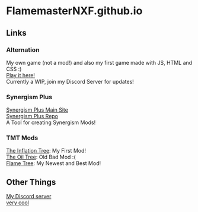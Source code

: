 # FlamemasterNXF.github.io
## Links
### Alternation 
My own game (not a mod!) and also my first game made with JS, HTML and CSS :) <br>
[Play it here!](https://flamemasternxf.github.io/Alternation/) <br>
Currently a WIP, join my Discord Server for updates! 
### Synergism Plus
[Synergism Plus Main Site](https://flamemasternxf.github.io/Synergism-Plus/) <br>
[Synergism Plus Repo](https://github.com/FlamemasterNXF/Synergism-Plus) <br>
A Tool for creating Synergism Mods!
### TMT Mods
[The Inflation Tree](https://flamemasternxf.github.io/The-Inflation-Tree/): My First Mod! <br>
[The Oil Tree](https://flamemasternxf.github.io/the-oil-tree/): Old Bad Mod :( <br>
[Flame Tree](https://flamemasternxf.github.io/Flame-Tree/): My Newest and Best Mod! <br>
## Other Things
[My Discord server](https://discord.gg/Js93DSjBAY) <br> 
[very cool](https://www.reddit.com/r/trollface/comments/njhi15/troll_walk_4k_ultra_hd/?utm_source=share&utm_medium=web2x&context=3) <br>
